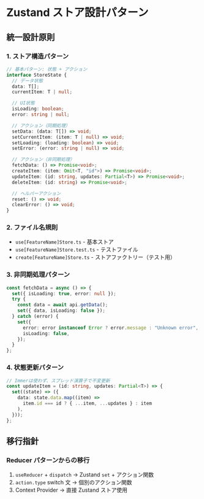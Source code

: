 # Zustand ストア設計パターン

## 統一設計原則

### 1. ストア構造パターン

```typescript
// 基本パターン: 状態 + アクション
interface StoreState {
  // データ状態
  data: T[];
  currentItem: T | null;

  // UI状態
  isLoading: boolean;
  error: string | null;

  // アクション（同期処理）
  setData: (data: T[]) => void;
  setCurrentItem: (item: T | null) => void;
  setLoading: (loading: boolean) => void;
  setError: (error: string | null) => void;

  // アクション（非同期処理）
  fetchData: () => Promise<void>;
  createItem: (item: Omit<T, "id">) => Promise<void>;
  updateItem: (id: string, updates: Partial<T>) => Promise<void>;
  deleteItem: (id: string) => Promise<void>;

  // ヘルパーアクション
  reset: () => void;
  clearError: () => void;
}
```

### 2. ファイル名規則

- `use[FeatureName]Store.ts` - 基本ストア
- `use[FeatureName]Store.test.ts` - テストファイル
- `create[FeatureName]Store.ts` - ストアファクトリー（テスト用）

### 3. 非同期処理パターン

```typescript
const fetchData = async () => {
  set({ isLoading: true, error: null });
  try {
    const data = await api.getData();
    set({ data, isLoading: false });
  } catch (error) {
    set({
      error: error instanceof Error ? error.message : "Unknown error",
      isLoading: false,
    });
  }
};
```

### 4. 状態更新パターン

```typescript
// Immerは使わず、スプレッド演算子で不変更新
const updateItem = (id: string, updates: Partial<T>) => {
  set((state) => ({
    data: state.data.map((item) =>
      item.id === id ? { ...item, ...updates } : item
    ),
  }));
};
```

## 移行指針

### Reducer パターンからの移行

1. `useReducer` + `dispatch` → Zustand `set` + アクション関数
2. `action.type` switch 文 → 個別のアクション関数
3. Context Provider → 直接 Zustand ストア使用
